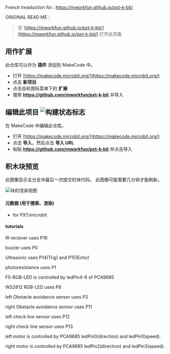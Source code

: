 French treaduction for : https://mworkfun.github.io/pxt-k-bit/

ORIGINAL READ ME :

> 在 [https://mworkfun.github.io/pxt-k-bit/](https://mworkfun.github.io/pxt-k-bit/) 打开此页面

## 用作扩展

此仓库可以作为 **插件** 添加到 MakeCode 中。

* 打开 [https://makecode.microbit.org/](https://makecode.microbit.org/)
* 点击 **新项目**
* 点击齿轮图标菜单下的 **扩展**
* 搜索 **https://github.com/mworkfun/pxt-k-bit** 并导入

## 编辑此项目 ![构建状态标志](https://github.com/mworkfun/pxt-k-bit/workflows/MakeCode/badge.svg)

在 MakeCode 中编辑此仓库。

* 打开 [https://makecode.microbit.org/](https://makecode.microbit.org/)
* 点击 **导入**，然后点击 **导入 URL**
* 粘贴 **https://github.com/mworkfun/pxt-k-bit** 并点击导入

## 积木块预览

此图像显示主分支中最后一次提交的块代码。
此图像可能需要几分钟才能刷新。

![块的渲染视图](https://github.com/mworkfun/pxt-k-bit/raw/master/.github/makecode/blocks.png)

#### 元数据 (用于搜索、渲染)

* for PXT/microbit
<script src="https://makecode.com/gh-pages-embed.js"></script><script>makeCodeRender("{{ site.makecode.home_url }}", "{{ site.github.owner_name }}/{{ site.github.repository_name }}");</script>

#### tutorials

IR receiver uses P16

buzzer uses P0

Ultrasonic uses P14(Trig) and P15(Echo)

photoresistance uses P1

F5-RGB-LED is controlled by ledPin4-6 of PCA9685

WS2812 RGB-LED uses P8

left Obstacle avoidance sensor uses P2

right Obstacle avoidance sensor uses P11

left check line sensor uses P12

right check line sensor uses P13

left motor is controlled by PCA9685 ledPin0(direction) and ledPin1(speed).

right motor is controlled by PCA9685 ledPin2(direction) and ledPin3(speed).
